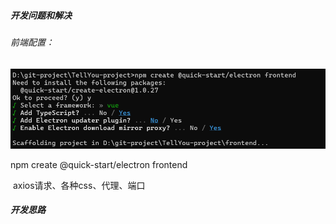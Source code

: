 ##### 开发问题和解决

###### 前端配置：

![image-20250702215009035](.\assets\image-20250702215009035.png)

npm create @quick-start/electron frontend

​	axios请求、各种css、代理、端口



##### 开发思路

